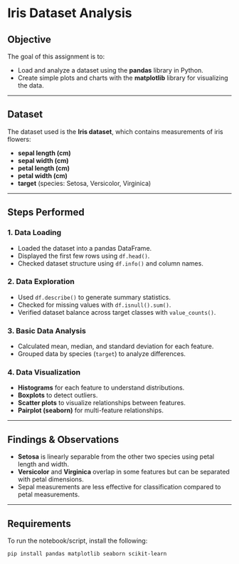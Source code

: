 # Iris Dataset Analysis  

## Objective  
The goal of this assignment is to:  
- Load and analyze a dataset using the **pandas** library in Python.  
- Create simple plots and charts with the **matplotlib** library for visualizing the data.  

---

## Dataset  
The dataset used is the **Iris dataset**, which contains measurements of iris flowers:  

- **sepal length (cm)**  
- **sepal width (cm)**  
- **petal length (cm)**  
- **petal width (cm)**  
- **target** (species: Setosa, Versicolor, Virginica)  

---

## Steps Performed  

### 1. Data Loading  
- Loaded the dataset into a pandas DataFrame.  
- Displayed the first few rows using `df.head()`.  
- Checked dataset structure using `df.info()` and column names.  

### 2. Data Exploration  
- Used `df.describe()` to generate summary statistics.  
- Checked for missing values with `df.isnull().sum()`.  
- Verified dataset balance across target classes with `value_counts()`.  

### 3. Basic Data Analysis  
- Calculated mean, median, and standard deviation for each feature.  
- Grouped data by species (`target`) to analyze differences.  

### 4. Data Visualization  
- **Histograms** for each feature to understand distributions.  
- **Boxplots** to detect outliers.  
- **Scatter plots** to visualize relationships between features.  
- **Pairplot (seaborn)** for multi-feature relationships.  

---

## Findings & Observations  
- **Setosa** is linearly separable from the other two species using petal length and width.  
- **Versicolor** and **Virginica** overlap in some features but can be separated with petal dimensions.  
- Sepal measurements are less effective for classification compared to petal measurements.  

---

## Requirements  
To run the notebook/script, install the following:  

```bash
pip install pandas matplotlib seaborn scikit-learn
